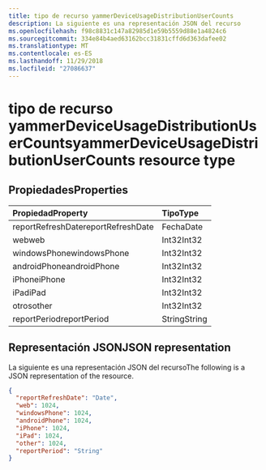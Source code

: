 ```yaml
---
title: tipo de recurso yammerDeviceUsageDistributionUserCounts
description: La siguiente es una representación JSON del recurso
ms.openlocfilehash: f98c8831c147a82985d1e59b5559d88e1a4824c6
ms.sourcegitcommit: 334e84b4aed63162bcc31831cffd6d363dafee02
ms.translationtype: MT
ms.contentlocale: es-ES
ms.lasthandoff: 11/29/2018
ms.locfileid: "27086637"
---
```

# <a name="yammerdeviceusagedistributionusercounts-resource-type"></a><span data-ttu-id="d353f-103">tipo de recurso yammerDeviceUsageDistributionUserCounts</span><span class="sxs-lookup"><span data-stu-id="d353f-103">yammerDeviceUsageDistributionUserCounts resource type</span></span>

## <a name="properties"></a><span data-ttu-id="d353f-104">Propiedades</span><span class="sxs-lookup"><span data-stu-id="d353f-104">Properties</span></span>

| <span data-ttu-id="d353f-105">Propiedad</span><span class="sxs-lookup"><span data-stu-id="d353f-105">Property</span></span>          | <span data-ttu-id="d353f-106">Tipo</span><span class="sxs-lookup"><span data-stu-id="d353f-106">Type</span></span>   |
| :---------------- | :----- |
| <span data-ttu-id="d353f-107">reportRefreshDate</span><span class="sxs-lookup"><span data-stu-id="d353f-107">reportRefreshDate</span></span> | <span data-ttu-id="d353f-108">Fecha</span><span class="sxs-lookup"><span data-stu-id="d353f-108">Date</span></span>   |
| <span data-ttu-id="d353f-109">web</span><span class="sxs-lookup"><span data-stu-id="d353f-109">web</span></span>               | <span data-ttu-id="d353f-110">Int32</span><span class="sxs-lookup"><span data-stu-id="d353f-110">Int32</span></span>  |
| <span data-ttu-id="d353f-111">windowsPhone</span><span class="sxs-lookup"><span data-stu-id="d353f-111">windowsPhone</span></span>      | <span data-ttu-id="d353f-112">Int32</span><span class="sxs-lookup"><span data-stu-id="d353f-112">Int32</span></span>  |
| <span data-ttu-id="d353f-113">androidPhone</span><span class="sxs-lookup"><span data-stu-id="d353f-113">androidPhone</span></span>      | <span data-ttu-id="d353f-114">Int32</span><span class="sxs-lookup"><span data-stu-id="d353f-114">Int32</span></span>  |
| <span data-ttu-id="d353f-115">iPhone</span><span class="sxs-lookup"><span data-stu-id="d353f-115">iPhone</span></span>            | <span data-ttu-id="d353f-116">Int32</span><span class="sxs-lookup"><span data-stu-id="d353f-116">Int32</span></span>  |
| <span data-ttu-id="d353f-117">iPad</span><span class="sxs-lookup"><span data-stu-id="d353f-117">iPad</span></span>              | <span data-ttu-id="d353f-118">Int32</span><span class="sxs-lookup"><span data-stu-id="d353f-118">Int32</span></span>  |
| <span data-ttu-id="d353f-119">otros</span><span class="sxs-lookup"><span data-stu-id="d353f-119">other</span></span>             | <span data-ttu-id="d353f-120">Int32</span><span class="sxs-lookup"><span data-stu-id="d353f-120">Int32</span></span>  |
| <span data-ttu-id="d353f-121">reportPeriod</span><span class="sxs-lookup"><span data-stu-id="d353f-121">reportPeriod</span></span>      | <span data-ttu-id="d353f-122">String</span><span class="sxs-lookup"><span data-stu-id="d353f-122">String</span></span> |

## <a name="json-representation"></a><span data-ttu-id="d353f-123">Representación JSON</span><span class="sxs-lookup"><span data-stu-id="d353f-123">JSON representation</span></span>

<span data-ttu-id="d353f-124">La siguiente es una representación JSON del recurso</span><span class="sxs-lookup"><span data-stu-id="d353f-124">The following is a JSON representation of the resource.</span></span>

<!-- {
  "blockType": "resource",
  "@odata.type": "microsoft.graph.yammerDeviceUsageDistributionUserCounts"
} -->

```json
{
  "reportRefreshDate": "Date", 
  "web": 1024, 
  "windowsPhone": 1024, 
  "androidPhone": 1024, 
  "iPhone": 1024, 
  "iPad": 1024, 
  "other": 1024, 
  "reportPeriod": "String"
}
```
